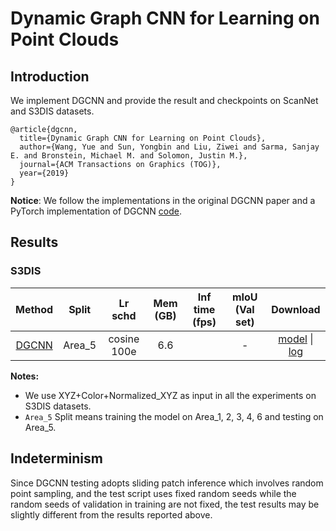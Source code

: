 # Dynamic Graph CNN for Learning on Point Clouds

## Introduction

<!-- [ALGORITHM] -->

We implement DGCNN and provide the result and checkpoints on ScanNet and S3DIS datasets.

```
@article{dgcnn,
  title={Dynamic Graph CNN for Learning on Point Clouds},
  author={Wang, Yue and Sun, Yongbin and Liu, Ziwei and Sarma, Sanjay E. and Bronstein, Michael M. and Solomon, Justin M.},
  journal={ACM Transactions on Graphics (TOG)},
  year={2019}
}
```

**Notice**: We follow the implementations in the original DGCNN paper and a PyTorch implementation of DGCNN [code](https://github.com/AnTao97/dgcnn.pytorch).

## Results

### S3DIS

|                                   Method                                    | Split  |  Lr schd   | Mem (GB) | Inf time (fps) | mIoU (Val set) |         Download         |
| :-------------------------------------------------------------------------: | :----: | :--------: | :------: | :------------: | :------------: | :----------------------: |
| [DGCNN](./dgcnn_32x1_cosine_100e_s3dis_seg-3d-13class.py) | Area_5 | cosine 100e |   6.6    |                |     -      | [model](https://download.openmmlab.com/mmdetection3d/v0.1.0_models/dgcnn/dgcnn_32x1_cosine_100e_s3dis_seg-3d-13class/dgcnn_32x1_cosine_100e_s3dis_seg-3d-13class_20210514_143628-4e341a48.pth) &#124; [log](https://download.openmmlab.com/mmdetection3d/v0.1.0_models/dgcnn/dgcnn_32x1_cosine_100e_s3dis_seg-3d-13class/dgcnn_32x1_cosine_100e_s3dis_seg-3d-13class_20210514_143628.log.json) |

**Notes:**

-   We use XYZ+Color+Normalized_XYZ as input in all the experiments on S3DIS datasets.
-   `Area_5` Split means training the model on Area_1, 2, 3, 4, 6 and testing on Area_5.

## Indeterminism

Since DGCNN testing adopts sliding patch inference which involves random point sampling, and the test script uses fixed random seeds while the random seeds of validation in training are not fixed, the test results may be slightly different from the results reported above.

